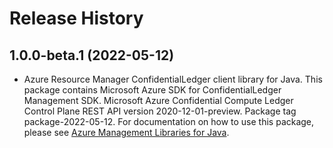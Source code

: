# Release History

## 1.0.0-beta.1 (2022-05-12)

- Azure Resource Manager ConfidentialLedger client library for Java. This package contains Microsoft Azure SDK for ConfidentialLedger Management SDK. Microsoft Azure Confidential Compute Ledger Control Plane REST API version 2020-12-01-preview. Package tag package-2022-05-12. For documentation on how to use this package, please see [Azure Management Libraries for Java](https://aka.ms/azsdk/java/mgmt).
